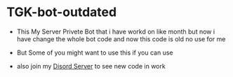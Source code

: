 # TGK-bot-outdated
+ This My Server Privete Bot that i have workd on like month but now i have change the whole bot code and now this code is old no use for me 

+ But Some of you might want to use this if you can use

+ also join my [Disord Server](https://discord.gg/DNYPH4jjPr) to see new code in work 
